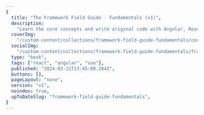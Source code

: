 ```yaml
---
{
  title: "The Framework Field Guide - Fundamentals (v1)",
  description:
    "Learn the core concepts and write original code with Angular, React, and Vue all at once and for free. Form a foundation of fundamentals and framework-specific syntax.",
  coverImg:
    "/custom-content/collections/framework-field-guide-fundamentals/cover.png",
  socialImg:
    "/custom-content/collections/framework-field-guide-fundamentals/framework_field_guide_fundamentals_social.png",
  type: "book",
  tags: ["react", "angular", "vue"],
  published: "2024-03-11T13:45:00.284Z",
  buttons: [],
  pageLayout: "none",
  version: "v1",
  noindex: true,
  upToDateSlug: "framework-field-guide-fundamentals",
}
---
```

